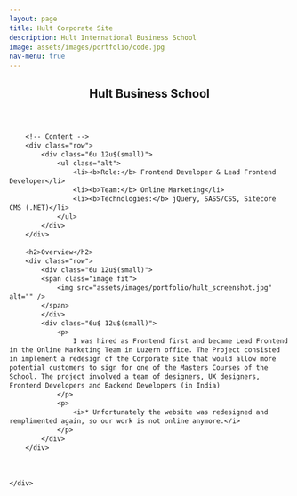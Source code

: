 ```yaml
---
layout: page
title: Hult Corporate Site
description: Hult International Business School
image: assets/images/portfolio/code.jpg
nav-menu: true
---
```


<!-- Main -->
<div id="main" class="alt">

<!-- One -->
<section id="one">
	<div class="inner">
		<header class="major">
			<h1>Hult Business School</h1>
		</header>

		<!-- Content -->
		<div class="row">
			<div class="6u 12u$(small)">
				<ul class="alt">
					<li><b>Role:</b> Frontend Developer & Lead Frontend Developer</li>
					<li><b>Team:</b> Online Marketing</li>
					<li><b>Technologies:</b> jQuery, SASS/CSS, Sitecore CMS (.NET)</li>
				</ul>
			</div>
		</div>

		<h2>Overview</h2>
		<div class="row">
			<div class="6u 12u$(small)">
			<span class="image fit">
				<img src="assets/images/portfolio/hult_screenshot.jpg" alt="" />
			</span>
			</div>
			<div class="6u$ 12u$(small)">
				<p>
					I was hired as Frontend first and became Lead Frontend in the Online Marketing Team in Luzern office. The Project consisted in implement a redesign of the Corporate site that would allow more potential customers to sign for one of the Masters Courses of the School. The project involved a team of designers, UX designers, Frontend Developers and Backend Developers (in India)
				</p>
				<p>
					<i>* Unfortunately the website was redesigned and remplimented again, so our work is not online anymore.</i>
				</p>
			</div>
		</div>



	</div>
</section>

</div>
